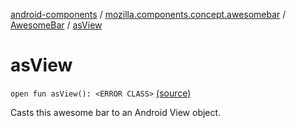 [android-components](../../index.md) / [mozilla.components.concept.awesomebar](../index.md) / [AwesomeBar](index.md) / [asView](./as-view.md)

# asView

`open fun asView(): <ERROR CLASS>` [(source)](https://github.com/mozilla-mobile/android-components/blob/master/components/concept/awesomebar/src/main/java/mozilla/components/concept/awesomebar/AwesomeBar.kt#L61)

Casts this awesome bar to an Android View object.

